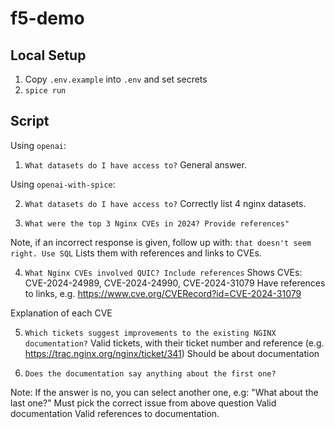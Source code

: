 # f5-demo

## Local Setup

1. Copy `.env.example` into `.env` and set secrets
2. `spice run`

## Script

Using `openai`:

1. `What datasets do I have access to?`
   General answer.

Using `openai-with-spice`:

2. `What datasets do I have access to?`
   Correctly list 4 nginx datasets.

3. `What were the top 3 Nginx CVEs in 2024? Provide references"`

Note, if an incorrect response is given, follow up with: `that doesn't seem right. Use SQL`
Lists them with references and links to CVEs.

4. `What Nginx CVEs involved QUIC? Include references`
   Shows CVEs: CVE-2024-24989, CVE-2024-24990, CVE-2024-31079
   Have references to links, e.g. https://www.cve.org/CVERecord?id=CVE-2024-31079

Explanation of each CVE

5. `Which tickets suggest improvements to the existing NGINX documentation?`
   Valid tickets, with their ticket number and reference (e.g. https://trac.nginx.org/nginx/ticket/341)
   Should be about documentation

6. `Does the documentation say anything about the first one?`

Note: If the answer is no, you can select another one, e.g: "What about the last one?"
Must pick the correct issue from above question
Valid documentation
Valid references to documentation.
